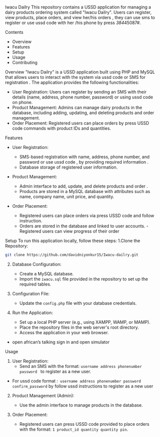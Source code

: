 
 Iwacu Dailry
This repository contains a USSD application for managing a dairy products ordering system called "Iwacu Dailry". Users can register, view products, place orders, and view her/his orders , they can use sms to register   or use ussd code with her /his phone by press *384*45087#.

Contents
-	Overview
-	Features
-	Setup
-	Usage
-	Contributing

Overview
"Iwacu Dailry" is a USSD application built using PHP and MySQL that allows users to interact with the system via ussd code or  SMS  for registration . The application provides the following functionalities:

- User Registration: Users can register by sending an SMS with their details (name, address, phone number, password) or using ussd code on phone.
- Product Management: Admins can manage dairy products in the database, including adding, updating, and deleting products and order management.
- Order Placement: Registered users can place orders by press USSD code commands with product IDs and quantities.

 Features
- User Registration:
  - SMS-based registration with name, address, phone number, and password  or use ussd code , by providing required information .
  - Database storage of registered user information.

- Product Management:
  - Admin interface to add, update, and delete products and order .
  - Products are stored in a MySQL database with attributes such as name, company name, unit price, and quantity.

- Order Placement:
  - Registered users can place orders via press USSD code and follow instruction.
  - Orders are stored in the database and linked to user accounts.
-Registered users can view progress of their order 

 Setup
To run this application locally, follow these steps:
1.Clone the Repository:
   ```bash
   git clone https://github.com/davidniyonkur15/Iwacu-dailry.git
   ```

2. Database Configuration:
   - Create a MySQL database.
   - Import the `iwacu.sql` file provided in the repository to set up the required tables.

3. Configuration File:
   - Update the `config.php` file with your database credentials.

4. Run the Application:
   - Set up a local PHP server (e.g., using XAMPP, WAMP, or MAMP).
   - Place the repository files in the web server's root directory.
   - Access the application in your web browser.
  - open african’s talking sign in and open simulator 

Usage
1. User Registration:
   - Send an SMS with the format: `username address phonenumber password ` to register as a new user.
  - For ussd code format :` username address phonenumber password confirm_password` by follow ussd instructions to register as a new user

2. Product Management (Admin):
   - Use the admin interface to manage products in the database.

3. Order Placement:
   - Registered users can press USSD code provided to place orders with the format: `1 product_id quantity quantity pin`.

